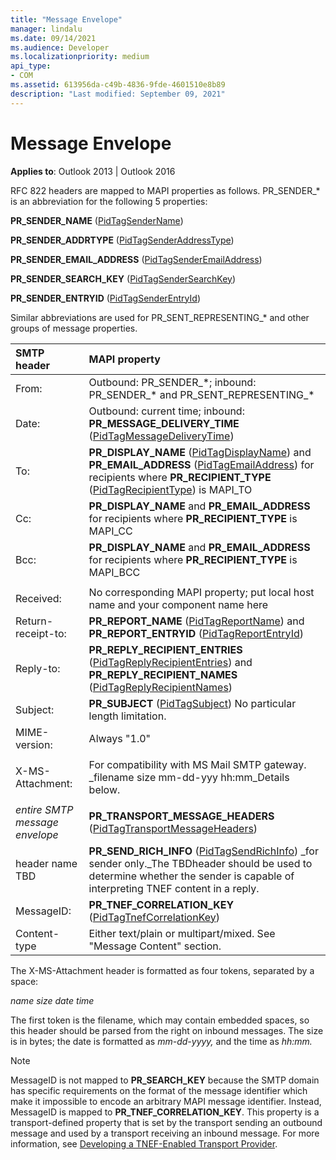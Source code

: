 ```yaml
---
title: "Message Envelope"
manager: lindalu
ms.date: 09/14/2021
ms.audience: Developer
ms.localizationpriority: medium
api_type:
- COM
ms.assetid: 613956da-c49b-4836-9fde-4601510e8b89
description: "Last modified: September 09, 2021" 
---
```


# Message Envelope

**Applies to**: Outlook 2013 | Outlook 2016
  
RFC 822 headers are mapped to MAPI properties as follows. PR_SENDER_\* is an abbreviation for the following 5 properties:
  
 **PR_SENDER_NAME** ([PidTagSenderName](pidtagsendername-canonical-property.md))
  
 **PR_SENDER_ADDRTYPE** ([PidTagSenderAddressType](pidtagsenderaddresstype-canonical-property.md))
  
 **PR_SENDER_EMAIL_ADDRESS** ([PidTagSenderEmailAddress](pidtagsenderemailaddress-canonical-property.md))
  
 **PR_SENDER_SEARCH_KEY** ([PidTagSenderSearchKey](pidtagsendersearchkey-canonical-property.md))
  
 **PR_SENDER_ENTRYID** ([PidTagSenderEntryId](pidtagsenderentryid-canonical-property.md))
  
Similar abbreviations are used for PR_SENT_REPRESENTING_\* and other groups of message properties.
  
|**SMTP header**|**MAPI property**|
|:-----|:-----|
|From:  <br/> |Outbound: PR_SENDER_\*; inbound: PR_SENDER_\* and PR_SENT_REPRESENTING_\*  <br/> |
|Date:  <br/> |Outbound: current time; inbound: **PR_MESSAGE_DELIVERY_TIME** ([PidTagMessageDeliveryTime](pidtagmessagedeliverytime-canonical-property.md))  <br/> |
|To:  <br/> |**PR_DISPLAY_NAME** ([PidTagDisplayName](pidtagdisplayname-canonical-property.md)) and **PR_EMAIL_ADDRESS** ([PidTagEmailAddress](pidtagemailaddress-canonical-property.md)) for recipients where **PR_RECIPIENT_TYPE** ([PidTagRecipientType](pidtagrecipienttype-canonical-property.md)) is MAPI_TO  <br/> |
|Cc:  <br/> |**PR_DISPLAY_NAME** and **PR_EMAIL_ADDRESS** for recipients where **PR_RECIPIENT_TYPE** is MAPI_CC  <br/> |
|Bcc:  <br/> |**PR_DISPLAY_NAME** and **PR_EMAIL_ADDRESS** for recipients where **PR_RECIPIENT_TYPE** is MAPI_BCC  <br/> |
|||
|Received:  <br/> |No corresponding MAPI property; put local host name and your component name here  <br/> |
|Return-receipt-to:  <br/> |**PR_REPORT_NAME** ([PidTagReportName](pidtagreportname-canonical-property.md)) and **PR_REPORT_ENTRYID** ([PidTagReportEntryId](pidtagreportentryid-canonical-property.md))  <br/> |
|Reply-to:  <br/> |**PR_REPLY_RECIPIENT_ENTRIES** ([PidTagReplyRecipientEntries](pidtagreplyrecipiententries-canonical-property.md)) and **PR_REPLY_RECIPIENT_NAMES** ([PidTagReplyRecipientNames](pidtagreplyrecipientnames-canonical-property.md))  <br/> |
|Subject:  <br/> |**PR_SUBJECT** ([PidTagSubject](pidtagsubject-canonical-property.md)) No particular length limitation.  <br/> |
|MIME-version:  <br/> |Always "1.0"  <br/> |
|||
|X-MS-Attachment:  <br/> |For compatibility with MS Mail SMTP gateway. _filename size mm-dd-yyy hh:mm_Details below.  <br/> |
|||
| _entire SMTP message envelope_ <br/> |**PR_TRANSPORT_MESSAGE_HEADERS** ([PidTagTransportMessageHeaders](pidtagtransportmessageheaders-canonical-property.md))  <br/> |
|header name TBD  <br/> |**PR_SEND_RICH_INFO** ([PidTagSendRichInfo](pidtagsendrichinfo-canonical-property.md)) _for sender only._The TBDheader should be used to determine whether the sender is capable of interpreting TNEF content in a reply.  <br/> |
|MessageID:  <br/> |**PR_TNEF_CORRELATION_KEY** ([PidTagTnefCorrelationKey](pidtagtnefcorrelationkey-canonical-property.md))  <br/> |
|Content-type  <br/> |Either text/plain or multipart/mixed. See "Message Content" section.  <br/> |
   
The X-MS-Attachment header is formatted as four tokens, separated by a space:
  
 _name size date time_
  
The first token is the filename, which may contain embedded spaces, so this header should be parsed from the right on inbound messages. The size is in bytes; the date is formatted as  _mm-dd-yyyy,_ and the time as  _hh:mm._
  
> [!NOTE]
> MessageID is not mapped to **PR_SEARCH_KEY** because the SMTP domain has specific requirements on the format of the message identifier which make it impossible to encode an arbitrary MAPI message identifier. Instead, MessageID is mapped to **PR_TNEF_CORRELATION_KEY**. This property is a transport-defined property that is set by the transport sending an outbound message and used by a transport receiving an inbound message. For more information, see [Developing a TNEF-Enabled Transport Provider](developing-a-tnef-enabled-transport-provider.md).
